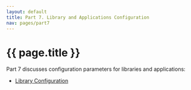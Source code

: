 ```yaml
---
layout: default
title: Part 7. Library and Applications Configuration
nav: pages/part7
---
```



{{ page.title }}
=============================================================

Part 7 discusses configuration parameters for libraries and applications:

-   [Library Configuration](ch_libconfig.html)





